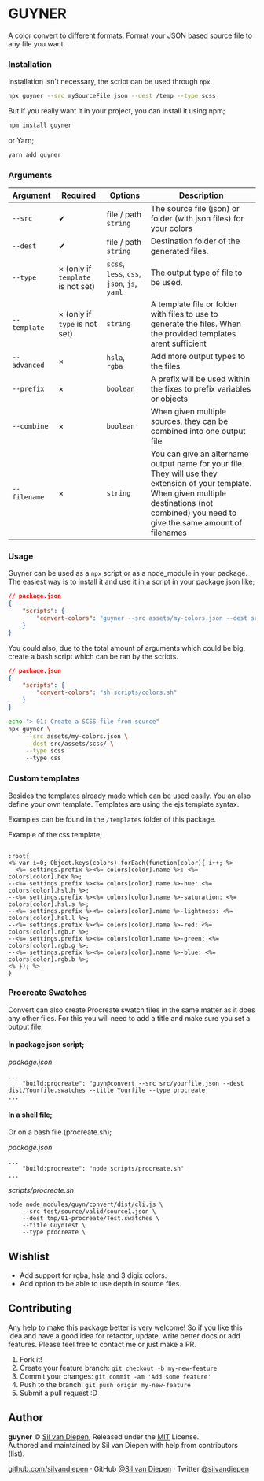 # GUYNER

A color convert to different formats. Format your JSON based source file to any file you want.

### Installation

Installation isn't necessary, the script can be used through `npx`.

```bash
npx guyner --src mySourceFile.json --dest /temp --type scss
```

But if you really want it in your project, you can install it using npm;

```bash
npm install guyner
```

or Yarn;

```bash
yarn add guyner
```

### Arguments

| Argument     | Required                          | Options                                     | Description                                                                                                                                                                                       |
| ------------ | --------------------------------- | ------------------------------------------- | ------------------------------------------------------------------------------------------------------------------------------------------------------------------------------------------------- |
| `--src`      | ✔                                 | file / path `string`                        | The source file (json) or folder (with json files) for your colors                                                                                                                                |
| `--dest`     | ✔                                 | file / path `string`                        | Destination folder of the generated files.                                                                                                                                                        |
| `--type`     | × (only if `template` is not set) | `scss`, `less`, `css`, `json`, `js`, `yaml` | The output type of file to be used.                                                                                                                                                               |
| `--template` | × (only if `type` is not set)     | `string`                                    | A template file or folder with files to use to generate the files. When the provided templates arent sufficient                                                                                   |
| `--advanced` | ×                                 | `hsla`, `rgba`                              | Add more output types to the files.                                                                                                                                                               |
| `--prefix`   | ×                                 | `boolean`                                   | A prefix will be used within the fixes to prefix variables or objects                                                                                                                             |
| `--combine`  | ×                                 | `boolean`                                   | When given multiple sources, they can be combined into one output file                                                                                                                            |
| `--filename` | ×                                 | `string`                                    | You can give an altername output name for your file. They will use they extension of your template. When given multiple destinations (not combined) you need to give the same amount of filenames |

### Usage

Guyner can be used as a `npx` script or as a node_module in your package. The easiest way is to install it and use it in a script in your package.json like;

```json
// package.json
{
	"scripts": {
		"convert-colors": "guyner --src assets/my-colors.json --dest src/assets/scss/ --type scss"
	}
}
```

You could also, due to the total amount of arguments which could be big, create a bash script which can be ran by the scripts.

```json
// package.json
{
	"scripts": {
		"convert-colors": "sh scripts/colors.sh"
	}
}
```

```bash
echo "> 01: Create a SCSS file from source"
npx guyner \
     --src assets/my-colors.json \
     --dest src/assets/scss/ \
     --type scss
     --type css
```

### Custom templates

Besides the templates already made which can be used easily. You an also define your own template. Templates are using the ejs template syntax.

Examples can be found in the `/templates` folder of this package.

Example of the css template;

```

:root{
<% var i=0; Object.keys(colors).forEach(function(color){ i++; %>
--<%= settings.prefix %><%= colors[color].name %>: <%= colors[color].hex %>;
--<%= settings.prefix %><%= colors[color].name %>-hue: <%= colors[color].hsl.h %>;
--<%= settings.prefix %><%= colors[color].name %>-saturation: <%= colors[color].hsl.s %>;
--<%= settings.prefix %><%= colors[color].name %>-lightness: <%= colors[color].hsl.l %>;
--<%= settings.prefix %><%= colors[color].name %>-red: <%= colors[color].rgb.r %>;
--<%= settings.prefix %><%= colors[color].name %>-green: <%= colors[color].rgb.g %>;
--<%= settings.prefix %><%= colors[color].name %>-blue: <%= colors[color].rgb.b %>;
<% }); %>
}

```

### Procreate Swatches

Convert can also create Procreate swatch files in the same matter as it does any other files. For this you will need to add a title and make sure you set a output file;

#### In package json script;

_package.json_

```
...
	"build:procreate": "guyn@convert --src src/yourfile.json --dest dist/Yourfile.swatches --title Yourfile --type procreate
...
```

#### In a shell file;

Or on a bash file (procreate.sh);

_package.json_

```
...
	"build:procreate": "node scripts/procreate.sh"
...
```

_scripts/procreate.sh_

```
node node_modules/guyn/convert/dist/cli.js \
    --src test/source/valid/source1.json \
    --dest tmp/01-procreate/Test.swatches \
    --title GuynTest \
    --type procreate \
```

## Wishlist

- Add support for rgba, hsla and 3 digix colors.
- Add option to be able to use depth in source files.

## Contributing

Any help to make this package better is very welcome! So if you like this idea and have a good idea for refactor, update, write better docs or add features. Please feel free to contact me or just make a PR.

1. Fork it!
2. Create your feature branch: `git checkout -b my-new-feature`
3. Commit your changes: `git commit -am 'Add some feature'`
4. Push to the branch: `git push origin my-new-feature`
5. Submit a pull request :D

## Author

**guyner** © [Sil van Diepen](https://github.com/silvandiepen), Released under the [MIT](./LICENSE) License.<br>
Authored and maintained by Sil van Diepen with help from contributors ([list](https://github.com/silvandiepen/guyner/contributors)).

[github.com/silvandiepen](https://github.com/silvandiepen) · GitHub [@Sil van Diepen](https://github.com/silvandiepen) · Twitter [@silvandiepen](https://twitter.com/silvandiepen)

```

```
